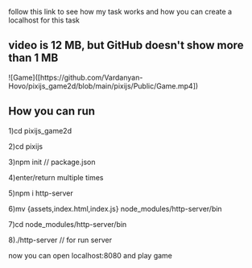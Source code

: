 follow this link to see how my task works and
how you can create a localhost for this task
<h2 color="red">video is 12 MB, but GitHub doesn't show more than 1 MB</h2>
![Game]([https://github.com/Vardanyan-Hovo/pixijs_game2d/blob/main/pixijs/Public/Game.mp4])
 
<h2>How you can run</h2>

<p>1)cd pixijs_game2d</p>
<p>2)cd pixijs</p>
<p>3)npm init // package.json</p>
<p>4)enter/return multiple times</p>
<p>5)npm i http-server</p>
<p>6)mv {assets,index.html,index.js} node_modules/http-server/bin</p>
<p>7)cd  node_modules/http-server/bin</p>
<p>8)./http-server // for run server</p>

now you can open localhost:8080 and play game
